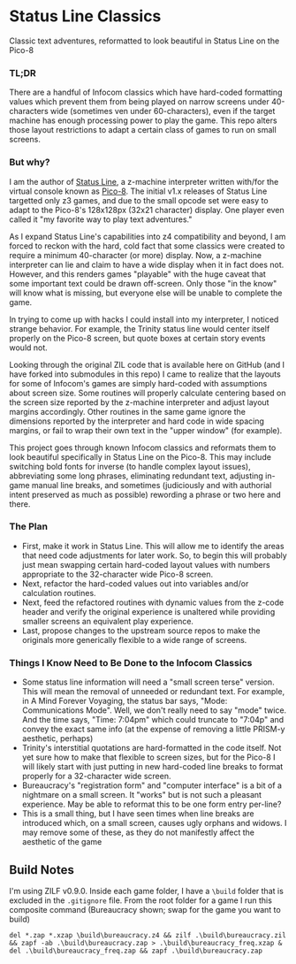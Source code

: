 # Status Line Classics
Classic text adventures, reformatted to look beautiful in Status Line on the Pico-8

### TL;DR
There are a handful of Infocom classics which have hard-coded formatting values which prevent them from being played on narrow screens under 40-characters wide (sometimes ven under 60-characters), even if the target machine has enough processing power to play the game. This repo alters those layout restrictions to adapt a certain class of games to run on small screens.

### But why?
I am the author of [Status Line](https://christopherdrum.itch.io/statusline), a z-machine interpreter written with/for the virtual console known as [Pico-8](https://www.lexaloffle.com/pico-8.php). The initial v1.x releases of Status Line targetted only z3 games, and due to the small opcode set were easy to adapt to the Pico-8's 128x128px (32x21 character) display. One player even called it "my favorite way to play text adventures."

As I expand Status Line's capabilities into z4 compatibility and beyond, I am forced to reckon with the hard, cold fact that some classics were created to require a minimum 40-character (or more) display. Now, a z-machine interpreter can lie and claim to have a wide display when it in fact does not. However, and this renders games "playable" with the huge caveat that some important text could be drawn off-screen. Only those "in the know" will know what is missing, but everyone else will be unable to complete the game.

In trying to come up with hacks I could install into my interpreter, I noticed strange behavior. For example, the Trinity status line would center itself properly on the Pico-8 screen, but quote boxes at certain story events would not.

Looking through the original ZIL code that is available here on GitHub (and I have forked into submodules in this repo) I came to realize that the layouts for some of Infocom's games are simply hard-coded with assumptions about screen size. Some routines will properly calculate centering based on the screen size reported by the z-machine interpreter and adjust layout margins accordingly. Other routines in the same game ignore the dimensions reported by the interpreter and hard code in wide spacing margins, or fail to wrap their own text in the "upper window" (for example).

This project goes through known Infocom classics and reformats them to look beautiful specifically in Status Line on the Pico-8. This may include switching bold fonts for inverse (to handle complex layout issues), abbreviating some long phrases, eliminating redundant text, adjusting in-game manual line breaks, and sometimes (judiciously and with authorial intent preserved as much as possible) rewording a phrase or two here and there.

### The Plan
* First, make it work in Status Line. This will allow me to identify the areas that need code adjustments for later work. So, to begin this will probably just mean swapping certain hard-coded layout values with numbers appropriate to the 32-character wide Pico-8 screen.
* Next, refactor the hard-coded values out into variables and/or calculation routines.
* Next, feed the refactored routines with dynamic values from the z-code header and verify the original experience is unaltered while providing smaller screens an equivalent play experience.
* Last, propose changes to the upstream source repos to make the originals more generically flexible to a wide range of screens.

### Things I Know Need to Be Done to the Infocom Classics
* Some status line information will need a "small screen terse" version. This will mean the removal of unneeded or redundant text. For example, in A Mind Forever Voyaging, the status bar says, "Mode: Communications Mode". Well, we don't really need to say "mode" twice. And the time says, "Time: 7:04pm" which could truncate to "7:04p" and convey the exact same info (at the expense of removing a little PRISM-y aesthetic, perhaps)
* Trinity's interstitial quotations are hard-formatted in the code itself. Not yet sure how to make that flexible to screen sizes, but for the Pico-8 I will likely start with just putting in new hard-coded line breaks to format properly for a 32-character wide screen.
* Bureaucracy's "registration form" and "computer interface" is a bit of a nightmare on a small screen. It "works" but is not such a pleasant experience. May be able to reformat this to be one form entry per-line?
* This is a small thing, but I have seen times when line breaks are introduced which, on a small screen, causes ugly orphans and widows. I may remove some of these, as they do not manifestly affect the aesthetic of the game

## Build Notes
I'm using ZILF v0.9.0. Inside each game folder, I have a `\build` folder that is excluded in the `.gitignore` file. From the root folder for a game I run this composite command (Bureaucracy shown; swap for the game you want to build)
```
del *.zap *.xzap \build\bureaucracy.z4 && zilf .\build\bureaucracy.zil && zapf -ab .\build\bureaucracy.zap > .\build\bureaucracy_freq.xzap & del .\build\bureaucracy_freq.zap && zapf .\build\bureaucracy.zap
```
